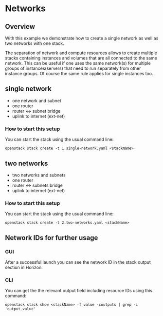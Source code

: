 # Networks

## Overview

With this example we demonstrate how to create a single network as well as two networks with one stack.

The separation of network and compute resources allows to create multiple stacks containing instances and 
volumes that are all connected to the same network. This can be useful if one uses the same network(s) 
for multiple groups of instances(servers) that need to run separately from other instance groups. 
Of course the same rule applies for single instances too.

## single network

- one network and subnet
- one router
- router <-> subnet bridge
- uplink to internet (ext-net)

### How to start this setup

You can start the stack using the usual command line:

```
openstack stack create -t 1.single-network.yaml <stackName>
```

## two networks

- two networks and subnets
- one router
- router <-> subnets bridge
- uplink to internet (ext-net)

### How to start this setup

You can start the stack using the usual command line:

```
openstack stack create -t 2.two-networks.yaml <stackName>
```

## Network IDs for further usage

### GUI
After a successful launch you can see the network ID in the stack output section in Horizon.

### CLI
You can get the the relevant output field including resource IDs using this command:
```
openstack stack show <stackName> -f value -coutputs | grep -i 'output_value'
```